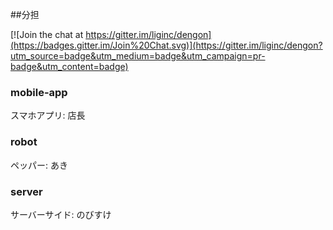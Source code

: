 
##分担

[![Join the chat at https://gitter.im/liginc/dengon](https://badges.gitter.im/Join%20Chat.svg)](https://gitter.im/liginc/dengon?utm_source=badge&utm_medium=badge&utm_campaign=pr-badge&utm_content=badge)

### mobile-app
スマホアプリ: 店長

### robot
ペッパー: あき

### server
サーバーサイド: のびすけ
